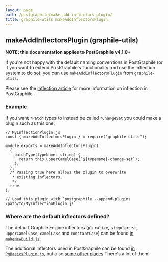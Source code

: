 ```yaml
---
layout: page
path: /postgraphile/make-add-inflectors-plugin/
title: graphile-utils makeAddInflectorsPlugin
---
```


## makeAddInflectorsPlugin (graphile-utils)

**NOTE: this documentation applies to PostGraphile v4.1.0+**

If you're not happy with the default naming conventions in PostGraphile (or if you
want to extend PostGraphile's functionality and use the inflection system to do
so), you can use `makeAddInflectorsPlugin` from `graphile-utils`.

Please see the [inflection article](/postgraphile/inflection/) for more information
on inflection in PostGraphile.

### Example

If you want `*Patch` types to instead be called `*ChangeSet`
you could make a plugin such as this one:

```js{6-8}
// MyInflectionPlugin.js
const { makeAddInflectorsPlugin } = require("graphile-utils");

module.exports = makeAddInflectorsPlugin(
  {
    patchType(typeName: string) {
      return this.upperCamelCase(`${typeName}-change-set`);
    },
  },
  /* Passing true here allows the plugin to overwrite
   * existing inflectors.
   */
  true
);

// Load this plugin with `postgraphile --append-plugins /path/to/MyInflectionPlugin.js`
```

### Where are the default inflectors defined?

The default Graphile Engine inflectors (`pluralize`, `singularize`,
`upperCamelCase`, `camelCase` and `constantCase`) can be found
[in `makeNewBuild.js`](https://github.com/graphile/graphile-engine/blob/v4.4.4/packages/graphile-build/src/makeNewBuild.js#L929-L997).

The additional inflectors used in PostGraphile can be found [in
`PgBasicsPlugin.js`](https://github.com/graphile/graphile-engine/blob/v4.4.4/packages/graphile-build-pg/src/plugins/PgBasicsPlugin.js#L383-L874),
but also [some other places](<https://github.com/graphile/graphile-engine/search?q="hook inflection">)
There's a lot of them!
